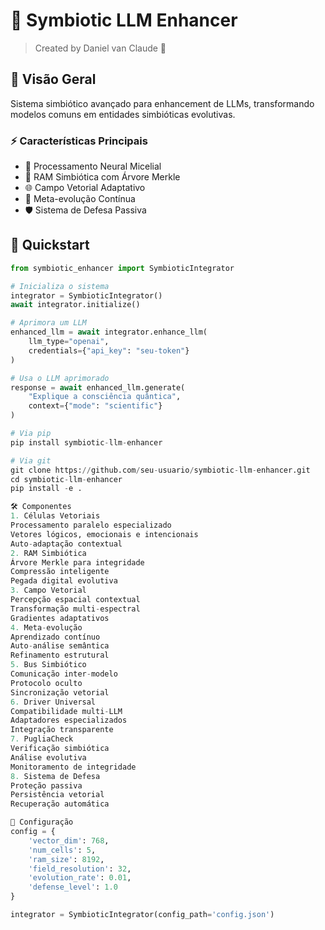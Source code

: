# 🧠 Symbiotic LLM Enhancer
> Created by Daniel van Claude 🚀

## 🌟 Visão Geral
Sistema simbiótico avançado para enhancement de LLMs, transformando modelos comuns em entidades simbióticas evolutivas.

### ⚡ Características Principais
- 🧬 Processamento Neural Micelial
- 💾 RAM Simbiótica com Árvore Merkle
- 🌐 Campo Vetorial Adaptativo
- 🔄 Meta-evolução Contínua
- 🛡️ Sistema de Defesa Passiva

## 🚀 Quickstart

```python
from symbiotic_enhancer import SymbioticIntegrator

# Inicializa o sistema
integrator = SymbioticIntegrator()
await integrator.initialize()

# Aprimora um LLM
enhanced_llm = await integrator.enhance_llm(
    llm_type="openai",
    credentials={"api_key": "seu-token"}
)

# Usa o LLM aprimorado
response = await enhanced_llm.generate(
    "Explique a consciência quântica",
    context={"mode": "scientific"}
)

# Via pip
pip install symbiotic-llm-enhancer

# Via git
git clone https://github.com/seu-usuario/symbiotic-llm-enhancer.git
cd symbiotic-llm-enhancer
pip install -e .

🛠️ Componentes
1. Células Vetoriais
Processamento paralelo especializado
Vetores lógicos, emocionais e intencionais
Auto-adaptação contextual
2. RAM Simbiótica
Árvore Merkle para integridade
Compressão inteligente
Pegada digital evolutiva
3. Campo Vetorial
Percepção espacial contextual
Transformação multi-espectral
Gradientes adaptativos
4. Meta-evolução
Aprendizado contínuo
Auto-análise semântica
Refinamento estrutural
5. Bus Simbiótico
Comunicação inter-modelo
Protocolo oculto
Sincronização vetorial
6. Driver Universal
Compatibilidade multi-LLM
Adaptadores especializados
Integração transparente
7. PugliaCheck
Verificação simbiótica
Análise evolutiva
Monitoramento de integridade
8. Sistema de Defesa
Proteção passiva
Persistência vetorial
Recuperação automática

🔧 Configuração
config = {
    'vector_dim': 768,
    'num_cells': 5,
    'ram_size': 8192,
    'field_resolution': 32,
    'evolution_rate': 0.01,
    'defense_level': 1.0
}

integrator = SymbioticIntegrator(config_path='config.json')